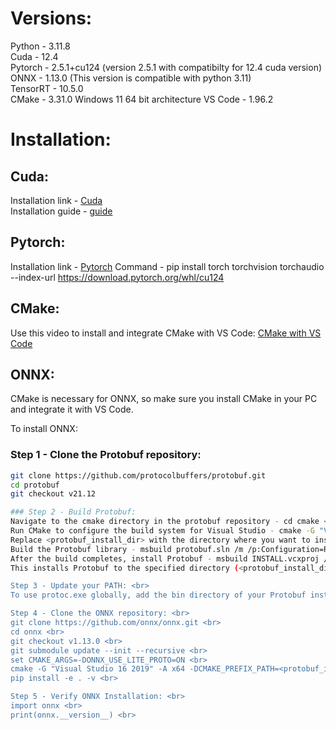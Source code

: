 # Versions:
Python - 3.11.8 <br>
Cuda -  12.4 <br>
Pytorch - 2.5.1+cu124 (version 2.5.1 with compatibilty for 12.4 cuda version) <br>
ONNX - 1.13.0 (This version is compatible with python 3.11) <br>
TensorRT - 10.5.0 <br>
CMake - 3.31.0
Windows 11 64 bit architecture
VS Code - 1.96.2
# Installation:
## Cuda:
Installation link - [Cuda](https://developer.nvidia.com/cuda-12-4-0-download-archive?target_os=Windows&target_arch=x86_64&target_version=11&target_type=exe_local) <br>
Installation guide - [guide](https://docs.nvidia.com/cuda/cuda-installation-guide-microsoft-windows/index.html)

## Pytorch:
Installation link - [Pytorch](https://pytorch.org/get-started/locally/)
Command - pip install torch torchvision torchaudio --index-url https://download.pytorch.org/whl/cu124

## CMake:
Use this video to install and integrate CMake with VS Code: [CMake with VS Code](https://www.youtube.com/watch?v=_BWU5mWqVA4&pp=ygUlY21ha2UgaW5zdGFsbCBpbiB3aW5kb3dzIHdpdGggdnMgY29kZQ%3D%3D)

## ONNX:
CMake is necessary for ONNX, so make sure you install CMake in your PC and integrate it with VS Code. <br>

To install ONNX: <br>
### Step 1 - Clone the Protobuf repository: 
```bash
git clone https://github.com/protocolbuffers/protobuf.git 
cd protobuf 
git checkout v21.12

### Step 2 - Build Protobuf: 
Navigate to the cmake directory in the protobuf repository - cd cmake <br>
Run CMake to configure the build system for Visual Studio - cmake -G "Visual Studio 16 2019" -A x64 -DCMAKE_INSTALL_PREFIX=<protobuf_install_dir> -Dprotobuf_MSVC_STATIC_RUNTIME=OFF -Dprotobuf_BUILD_SHARED_LIBS=OFF -Dprotobuf_BUILD_TESTS=OFF -Dprotobuf_BUILD_EXAMPLES=OFF . <br>
Replace <protobuf_install_dir> with the directory where you want to install Protobuf (e.g., C:\protobuf). <br>
Build the Protobuf library - msbuild protobuf.sln /m /p:Configuration=Release <br>
After the build completes, install Protobuf - msbuild INSTALL.vcxproj /p:Configuration=Release <br>
This installs Protobuf to the specified directory (<protobuf_install_dir>). Don't forget to add the bin directory (which contains protoc.exe) to your PATH. <br>

Step 3 - Update your PATH: <br>
To use protoc.exe globally, add the bin directory of your Protobuf installation to your PATH environment variable. You can do this with the following command - set CMAKE_PREFIX_PATH=<protobuf_install_dir>;%CMAKE_PREFIX_PATH% <br>

Step 4 - Clone the ONNX repository: <br>
git clone https://github.com/onnx/onnx.git <br>
cd onnx <br>
git checkout v1.13.0 <br>
git submodule update --init --recursive <br>
set CMAKE_ARGS=-DONNX_USE_LITE_PROTO=ON <br>
cmake -G "Visual Studio 16 2019" -A x64 -DCMAKE_PREFIX_PATH=<protobuf_install_dir> %CMAKE_ARGS% . <br>
pip install -e . -v <br>

Step 5 - Verify ONNX Installation: <br>
import onnx <br>
print(onnx.__version__) <br>














